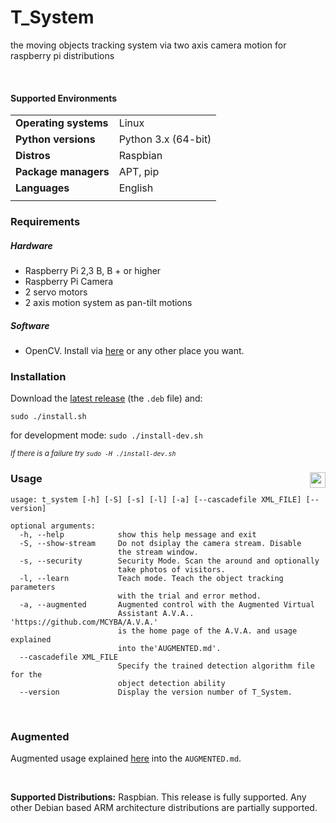 # T_System


the moving objects tracking system via two axis camera motion for raspberry pi distributions

<br>


#### Supported Environments

|                         |                                         |
|-------------------------|-----------------------------------------|
| **Operating systems**   | Linux                                   |
| **Python versions**     | Python 3.x (64-bit)                     |
| **Distros**             | Raspbian         |
| **Package managers**    | APT, pip                                |
| **Languages**           | English                                 |
|                         |                                         |

### Requirements

##### Hardware
  
- Raspberry Pi 2,3 B, B + or higher
- Raspberry Pi Camera
- 2 servo motors
- 2 axis motion system as pan-tilt motions

##### Software

- OpenCV. Install via [here](https://docs.opencv.org/master/df/d65/tutorial_table_of_content_introduction.html) or any other place you want.

### Installation

Download the [latest release](https://github.com/DragonComputer/Dragonfire/releases/latest) (the `.deb` file) and:

```Shell
sudo ./install.sh
```
for development mode: `sudo ./install-dev.sh`


<sup><i>If there is a failure try `sudo -H ./install-dev.sh`</i></sup>

### Usage <a href="https://t-system.readthedocs.io/en/latest/t_system.html"><img src="https://media.readthedocs.com/corporate/img/header-logo.png" align="right" height="25px" /></a>


```
usage: t_system [-h] [-S] [-s] [-l] [-a] [--cascadefile XML_FILE] [--version]

optional arguments:
  -h, --help            show this help message and exit
  -S, --show-stream     Do not dsiplay the camera stream. Disable 
                        the stream window.
  -s, --security        Security Mode. Scan the around and optionally 
                        take photos of visitors.
  -l, --learn           Teach mode. Teach the object tracking parameters 
                        with the trial and error method.
  -a, --augmented       Augmented control with the Augmented Virtual 
                        Assistant A.V.A.. 'https://github.com/MCYBA/A.V.A.'
                        is the home page of the A.V.A. and usage explained 
                        into the'AUGMENTED.md'.
  --cascadefile XML_FILE    
                        Specify the trained detection algorithm file for the 
                        object detection ability
  --version             Display the version number of T_System.
```

<br>

### Augmented

Augmented usage explained [here](https://github.com/MCYBA/A.V.A.) into the `AUGMENTED.md`.

<br>

**Supported Distributions:** Raspbian. This release is fully supported. Any other Debian based ARM architecture distributions are partially supported.

